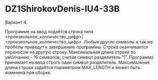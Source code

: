 # DZ1ShirokovDenis-IU4-33B

Вариант 4.

Программе на ввод подаётся строка типа <произвольное_колличество_цифр>|<произвольное_колличество_цифр>. Любые другие символы а так же пробелы приведут к завершению программы. 
Строка оканчивается переносом на другую строку. Максимальная длина строки по умолчанию - 16 символов, считая символ разделитель "|". Программа принимает на ввод строго один символ разделитель. Максимальная длина строки задаётся параметром MAX_LENGTH и
может быть изменена при сборке.
